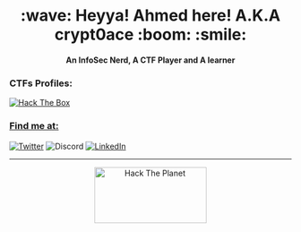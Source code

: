 <h1 align=center>:wave: Heyya! Ahmed here! A.K.A crypt0ace :boom: :smile:</h1>
<h4 align=center>An InfoSec Nerd, A CTF Player and A learner</h4>

<h3 align-left>CTFs Profiles:</h3>
<a href="https://app.hackthebox.eu/profile/483615"><img src="http://www.hackthebox.eu/badge/image/483615" alt="Hack The Box"></a> <a href="https://tryhackme.com/p/crypt0ace"> 

<h3 align=left>Find me at:</h3>
<p align=left>
<a href="https://twitter.com/crypt0acee"><img align=center src ="https://img.shields.io/badge/Twitter-crypt0acee-blue" alt="Twitter"></a> <img align=center src ="https://img.shields.io/badge/Discord-crypt0ace%233328-important" alt="Discord"> <a href="https://www.linkedin.com/in/ahmed-sher-93234a206/"><img align=center src ="https://img.shields.io/badge/LinkedIn-Ahmed%20Sher-rede" alt="LinkedIn"></a>
</p>
<hr>
<p align=center>
<img align=center src="https://scontent.flhe7-1.fna.fbcdn.net/v/t1.6435-9/fr/cp0/e15/q65/53206765_2203993952955190_6657751508450279424_n.jpg?_nc_cat=107&ccb=1-3&_nc_sid=dd9801&efg=eyJpIjoidCJ9&_nc_eui2=AeGwp24wpAx9hVbHINrfE3qWaNWC9gF4q8do1YL2AXirxxMfYRfeznavLWo7VS5unsgeTKIZjjgczvgRsE7L0ZGR&_nc_ohc=wfCfYjd0IZMAX_DIQSe&_nc_ht=scontent.flhe7-1.fna&tp=14&oh=031176fcb8087754eb9b287c780fee35&oe=60CA7736" alt="Hack The Planet" width="200" height="100">
</p>
